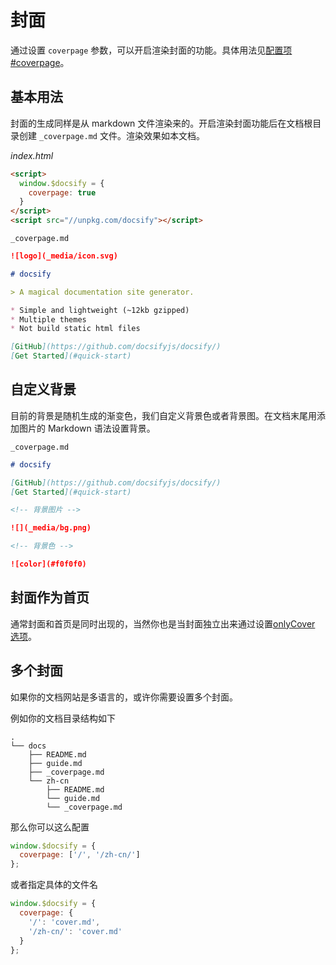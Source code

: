 # 封面

通过设置 `coverpage` 参数，可以开启渲染封面的功能。具体用法见[配置项#coverpage](configuration.md#coverpage)。

## 基本用法

封面的生成同样是从 markdown 文件渲染来的。开启渲染封面功能后在文档根目录创建 `_coverpage.md` 文件。渲染效果如本文档。

_index.html_

```html
<script>
  window.$docsify = {
    coverpage: true
  }
</script>
<script src="//unpkg.com/docsify"></script>
```

`_coverpage.md`

```markdown
![logo](_media/icon.svg)

# docsify

> A magical documentation site generator.

* Simple and lightweight (~12kb gzipped)
* Multiple themes
* Not build static html files

[GitHub](https://github.com/docsifyjs/docsify/)
[Get Started](#quick-start)
```

## 自定义背景

目前的背景是随机生成的渐变色，我们自定义背景色或者背景图。在文档末尾用添加图片的 Markdown 语法设置背景。

`_coverpage.md`

```markdown
# docsify

[GitHub](https://github.com/docsifyjs/docsify/)
[Get Started](#quick-start)

<!-- 背景图片 -->

![](_media/bg.png)

<!-- 背景色 -->

![color](#f0f0f0)
```

## 封面作为首页

通常封面和首页是同时出现的，当然你也是当封面独立出来通过设置[onlyCover 选项](zh-cn/configuration.md#onlycover)。

## 多个封面

如果你的文档网站是多语言的，或许你需要设置多个封面。

例如你的文档目录结构如下

```text
.
└── docs
    ├── README.md
    ├── guide.md
    ├── _coverpage.md
    └── zh-cn
        ├── README.md
        └── guide.md
        └── _coverpage.md
```

那么你可以这么配置

```js
window.$docsify = {
  coverpage: ['/', '/zh-cn/']
};
```

或者指定具体的文件名

```js
window.$docsify = {
  coverpage: {
    '/': 'cover.md',
    '/zh-cn/': 'cover.md'
  }
};
```
